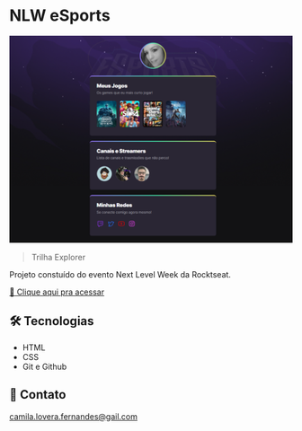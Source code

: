 # NLW eSports 

![preview](./.github/preview.png)

> Trilha Explorer

Projeto constuído do evento Next Level Week da Rocktseat.

[🔗 Clique aqui pra acessar](https://camilinhadev.github.io/nlw-esports-explorer)


## 🛠️ Tecnologias 

- HTML
- CSS
- Git e Github

## 📧 Contato

camila.lovera.fernandes@gail.com 
